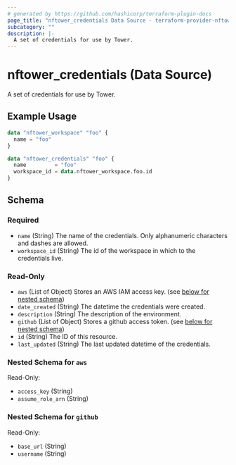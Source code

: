 ```yaml
---
# generated by https://github.com/hashicorp/terraform-plugin-docs
page_title: "nftower_credentials Data Source - terraform-provider-nftower"
subcategory: ""
description: |-
  A set of credentials for use by Tower.
---
```


# nftower_credentials (Data Source)

A set of credentials for use by Tower.

## Example Usage

```terraform
data "nftower_workspace" "foo" {
  name = "foo"
}

data "nftower_credentials" "foo" {
  name         = "foo"
  workspace_id = data.nftower_workspace.foo.id
}
```

<!-- schema generated by tfplugindocs -->
## Schema

### Required

- `name` (String) The name of the credentials. Only alphanumeric characters and dashes are allowed.
- `workspace_id` (String) The id of the workspace in which to the credentials live.

### Read-Only

- `aws` (List of Object) Stores an AWS IAM access key. (see [below for nested schema](#nestedatt--aws))
- `date_created` (String) The datetime the credentials were created.
- `description` (String) The description of the environment.
- `github` (List of Object) Stores a github access token. (see [below for nested schema](#nestedatt--github))
- `id` (String) The ID of this resource.
- `last_updated` (String) The last updated datetime of the credentials.

<a id="nestedatt--aws"></a>
### Nested Schema for `aws`

Read-Only:

- `access_key` (String)
- `assume_role_arn` (String)


<a id="nestedatt--github"></a>
### Nested Schema for `github`

Read-Only:

- `base_url` (String)
- `username` (String)

